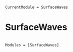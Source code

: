 ```@meta
CurrentModule = SurfaceWaves
```

# SurfaceWaves

```@index
```

```@autodocs
Modules = [SurfaceWaves]
```
